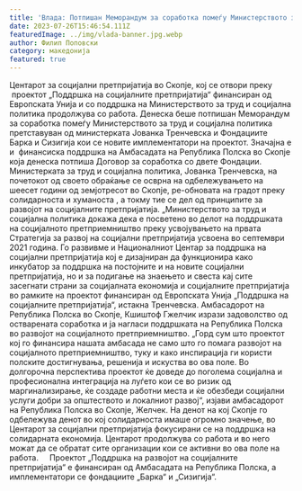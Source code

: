 ```yaml
---
title: 'Влада: Потпишан Меморандум за соработка помеѓу Министерството за труд и социјална политика и Фондациите Барка и Сизигија - 26 ЈУЛИ 2023'
date: 2023-07-26T15:46:54.111Z
featuredImage: ../img/vlada-banner.jpg.webp
author: Филип Поповски
category: македонија
featured: true
---
```

Центарот за социјални претпријатија во Скопје, кој се отвори преку  проектот „Поддршка на социјалните претпријатија“ финансиран од Европската Унија и со поддршка на Министерството за труд и социјална политика продолжува со работа.
Денеска беше потпишан Меморандум за соработка помеѓу Министерството за труд и социјална политика претставуван од министерката Јованка Тренчевска и Фондациите Барка и Сизигија кои се новите имплементатори на проектот.
Значајна е и  финансиска поддршка на Амбасадата на Република Полска во Скопје која денеска потпиша Договор за соработка со двете Фондации.
Министерката за труд и социјална политика, Јованка Тренчевска, на почетокот од своето обраќање се осврна на одбележувањето на шеесет години од земјотресот во Скопје, ре-обновата на градот преку солидарноста и хуманоста , а токму тие се дел од принципите за развојот на социјалните претпријатија.
„Министерството за труд и социјална политика докажа дека е посветено во делот на поддршката на социјалното претприемништво преку усвојувањето на првата Стратегија за развој на социјални претпријатија усвоена во септември 2021 година. Го развивме и Националниот Центар за поддршка на социјални претпријатија кој е дизајниран да функционира како инкубатор за поддршка на постојните и на новите социјални претпријатија, но и за подигање на знаењето и свеста кај сите засегнати страни за социјалната економија и социјалните претпријатија во рамките на проектот финансиран од Европската Унија „Поддршка на социјалните претпријатија“, истакна Тренчевска.
Амбасадорот на Република Полска во Скопје, Кшиштоф Гжелчик изрази задоволство од остварената соработка и ја нагласи поддршката на Република Полска во развојот на социјалното претприемништво.
„Горд сум што проектот кој го финансира нашата амбасада не само што го помага развојот на социјалното претприемништво, туку и како инспирација ги користи полските достигнувања, решенија и искуства во ова поле. Во долгорочна перспектива проектот ќе доведе до поголема социјална и професионална интеграција на луѓето кои се во ризик од маргинализирање, ќе создаде работни места и ќе обезбеди социјални услуги добри за општеството и локалниот развој“, изјави амбасадорот на Република Полска во Скопје, Желчек.
На денот на кој Скопје го одбележува денот во кој солидарноста имаше огромно значење, во Центарот за социјални претпријатија фокусирани се на поддршка на солидарната економија. Центарот продолжува со работа и во него можат да се обратат сите организации кои се активни во ова поле на работа.    
Проектот „Поддршка на развојот на социјалните претпријатија“ е финансиран од Амбасадата на Република Полска, а имплементатори се фондациите „Барка“ и „Сизигија“.
 
